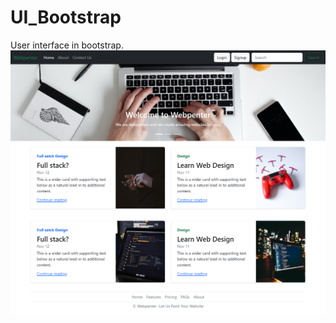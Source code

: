 # UI_Bootstrap
User interface in bootstrap.
![alt UI_Bootstrap](https://github.com/DragMeToProgrammingParadise/UI_Bootstrap/blob/main/webpenter%20UI.png?raw=true)

